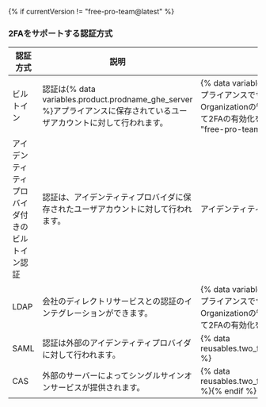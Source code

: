 {% if currentVersion != "free-pro-team@latest" %}
### 2FAをサポートする認証方式

| 認証方式                    | 説明                                                                                          | 2要素認証のサポート                                                                                                                                                             |
| ----------------------- | ------------------------------------------------------------------------------------------- | ---------------------------------------------------------------------------------------------------------------------------------------------------------------------- |
| ビルトイン                   | 認証は{% data variables.product.prodname_ghe_server %}アプライアンスに保存されているユーザアカウントに対して行われます。 | {% data variables.product.prodname_ghe_server %}アプライアンスでサポートされ、管理されます。 Organizationの管理者は、Organizationのメンバーに対して2FAの有効化を要求できます。 {% if currentVersion != "free-pro-team@latest" %}
| アイデンティティプロバイダ付きのビルトイン認証 | 認証は、アイデンティティプロバイダに保存されたユーザアカウントに対して行われます。                                                   | アイデンティティプロバイダに依存します。{% endif %}
| LDAP                    | 会社のディレクトリサービスとの認証のインテグレーションができます。                                                           | {% data variables.product.prodname_ghe_server %}アプライアンスでサポートされ、管理されます。 Organizationの管理者は、Organizationのメンバーに対して2FAの有効化を要求できます。                                   |
| SAML                    | 認証は外部のアイデンティティプロバイダに対して行われます。                                                               | {% data reusables.two_fa.2fa_not_supported_with_saml_and_cas %}                                                                                             |
| CAS                     | 外部のサーバーによってシングルサインオンサービスが提供されます。                                                            | {% data reusables.two_fa.2fa_not_supported_with_saml_and_cas %}{% endif %}
